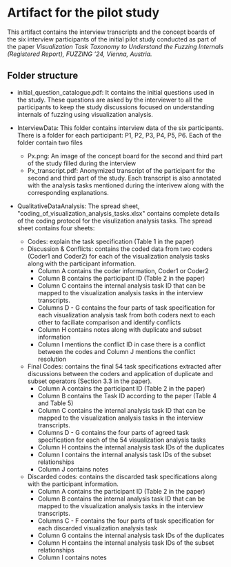 # Artifact for the pilot study

This artifact contains the interview transcripts and the concept boards of the six interview participants of the initial pilot study conducted as part of the paper *Visualization Task Taxonomy to Understand the Fuzzing Internals (Registered Report), FUZZING ’24, Vienna, Austria.*

## Folder structure

- initial_question_catalogue.pdf: It contains the initial questions used in the study. These questions are asked by the interviewer to all the participants to keep the study discussions focused on understanding internals of fuzzing using visualization analysis.

- InterviewData:
This folder contains interview data of the six participants. There is a folder for each participant: P1, P2, P3, P4, P5, P6.
Each of the folder contain two files
    - Px.png: An image of the concept board for the second and third part of the study filled during the interview
    - Px_transcript.pdf: Anonymized transcript of the participant for the second and third part of the study. Each transcript is also annotated with the analysis tasks mentioned during the interivew along with the corresponding explanations.

- QualitativeDataAnalysis:
The spread sheet, "coding_of_visualization_analysis_tasks.xlsx" contains complete details of the coding protocol for the visulization analysis tasks. The spread sheet contains four sheets:
    - Codes: explain the task specification (Table 1 in the paper)
    - Discussion & Conflicts: contains the coded data from two coders (Coder1 and Coder2) for each of the visualization analysis tasks along with the participant information. 
        - Column A contains the coder information, Coder1 or Coder2
        - Column B contains the participant ID (Table 2 in the paper)
        - Column C contains the internal analysis task ID that can be mapped to the visualization analysis tasks in the interview transcripts.
        - Columns D - G contains the four parts of task specification for each visualization analysis task from both coders next to each other to faciliate comparison and identify conflicts
        - Column H contains notes along with duplicate and subset information
        - Column I mentions the conflict ID in case there is a conflict between the codes and Column J mentions the conflict resolution
    - Final Codes: contains the final 54 task specifications extracted after discussions between the coders and application of duplicate and subset operators (Section 3.3 in the paper).
        - Column A contains the participant ID (Table 2 in the paper)
        - Column B contains the Task ID according to the paper (Table 4 and Table 5)
        - Column C contains the internal analysis task ID that can be mapped to the visualization analysis tasks in the interview transcripts.
        - Columns D - G contains the four parts of agreed task specification for each of the 54 visualization analysis tasks
        - Column H contains the internal analysis task IDs of the duplicates
        - Column I contains the internal analysis task IDs of the subset relationships
        - Column J contains notes
    - Discarded codes: contains the discarded task specifications along with the participant information.
        - Column A contains the participant ID (Table 2 in the paper)
        - Column B contains the internal analysis task ID that can be mapped to the visualization analysis tasks in the interview transcripts.
        - Columns C - F contains the four parts of task specification for each discarded visualization analysis task
        - Column G contains the internal analysis task IDs of the duplicates
        - Column H contains the internal analysis task IDs of the subset relationships
        - Column I contains notes